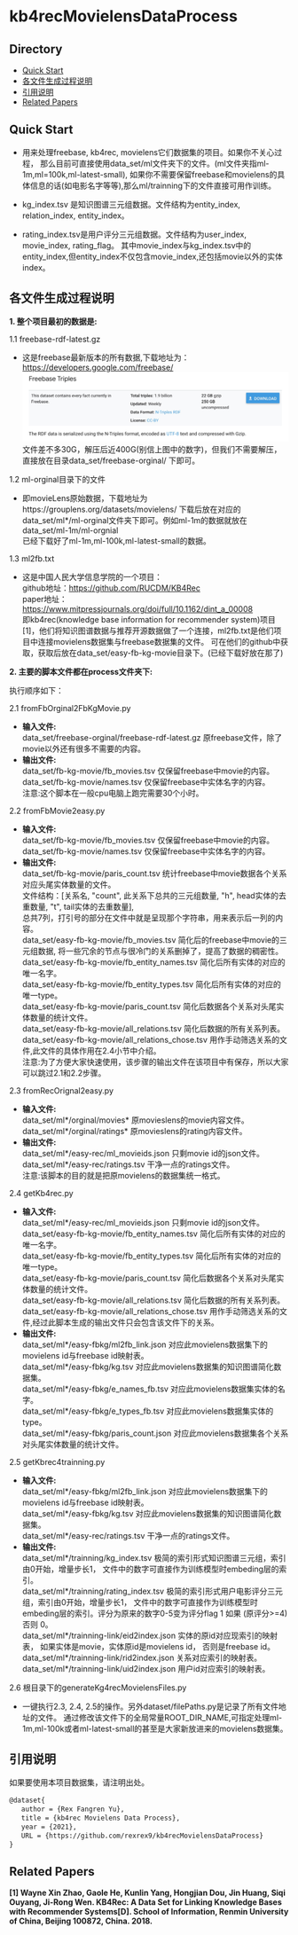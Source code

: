 # kb4recMovielensDataProcess

## Directory
* [Quick Start](#Quick_Start)
* [各文件生成过程说明](#各文件生成过程说明)
* [引用说明](#引用说明)
* [Related Papers](#Papers)

## <div id="Quick_Start"></div>Quick Start
* 用来处理freebase, kb4rec, movielens它们数据集的项目。如果你不关心过程，
那么目前可直接使用data_set/ml文件夹下的文件。(ml文件夹指ml-1m,ml=100k,ml-latest-small),
如果你不需要保留freebase和movielens的具体信息的话(如电影名字等等),那么ml/trainning下的文件直接可用作训练。

* kg_index.tsv 是知识图谱三元组数据。文件结构为entity_index, relation_index, entity_index。

* rating_index.tsv是用户评分三元组数据。文件结构为user_index, movie_index, rating_flag。
其中movie_index与kg_index.tsv中的entity_index,但entity_index不仅包含movie_index,还包括movie以外的实体index。

## <div id="各文件生成过程说明"></div>各文件生成过程说明
**1. 整个项目最初的数据是:**

1.1   freebase-rdf-latest.gz<br>
* 这是freebase最新版本的所有数据,下载地址为：https://developers.google.com/freebase/
![freebase dump](readme_figure/dump.jpg)
文件差不多30G，解压后近400G(别信上图中的数字)，但我们不需要解压，直接放在目录data_set/freebase-orginal/ 下即可。

1.2   ml-orginal目录下的文件<br>
* 即movieLens原始数据，下载地址为https://grouplens.org/datasets/movielens/
下载后放在对应的data_set/ml*/ml-orginal文件夹下即可。例如ml-1m的数据就放在data_set/ml-1m/ml-orgnial<br>
已经下载好了ml-1m,ml-100k,ml-latest-small的数据。

1.3   ml2fb.txt<br>
* 这是中国人民大学信息学院的一个项目：<br>
github地址：https://github.com/RUCDM/KB4Rec<br>
paper地址：https://www.mitpressjournals.org/doi/full/10.1162/dint_a_00008<br>
即kb4rec(knowledge base information for recommender system)项目[1]，他们将知识图谱数据与推荐开源数据做了一个连接，ml2fb.txt是他们项目中连接movielens数据集与freebase数据集的文件。
可在他们的github中获取，获取后放在data_set/easy-fb-kg-movie目录下。(已经下载好放在那了)

**2. 主要的脚本文件都在process文件夹下:**

执行顺序如下：

2.1 fromFbOrginal2FbKgMovie.py<br>
* **输入文件:**<br>
data_set/freebase-orginal/freebase-rdf-latest.gz    原freebase文件，除了movie以外还有很多不需要的内容。<br>
* **输出文件:**<br>
data_set/fb-kg-movie/fb_movies.tsv  仅保留freebase中movie的内容。<br>
data_set/fb-kg-movie/names.tsv  仅保留freebase中实体名字的内容。<br>
注意:这个脚本在一般cpu电脑上跑完需要30个小时。

2.2 fromFbMovie2easy.py<br> 
* **输入文件:**<br>
data_set/fb-kg-movie/fb_movies.tsv  仅保留freebase中movie的内容。<br>
data_set/fb-kg-movie/names.tsv  仅保留freebase中实体名字的内容。<br>
* **输出文件:**<br>
data_set/fb-kg-movie/paris_count.tsv  统计freebase中movie数据各个关系对应头尾实体数量的文件。<br>
文件结构：[关系名, "count", 此关系下总共的三元组数量, "h", head实体的去重数量, "t", tail实体的去重数量],<br>
总共7列，打引号的部分在文件中就是呈现那个字符串，用来表示后一列的内容。<br>
data_set/easy-fb-kg-movie/fb_movies.tsv 简化后的freebase中movie的三元组数据,
将一些冗余的节点与很冷门的关系删掉了，提高了数据的稠密性。<br>
data_set/easy-fb-kg-movie/fb_entity_names.tsv 简化后所有实体的对应的唯一名字。<br>
data_set/easy-fb-kg-movie/fb_entity_types.tsv 简化后所有实体的对应的唯一type。<br>
data_set/easy-fb-kg-movie/paris_count.tsv 简化后数据各个关系对头尾实体数量的统计文件。<br>
data_set/easy-fb-kg-movie/all_relations.tsv 简化后数据的所有关系列表。<br>
data_set/easy-fb-kg-movie/all_relations_chose.tsv 用作手动筛选关系的文件,此文件的具体作用在2.4小节中介绍。<br>
注意:为了方便大家快速使用，该步骤的输出文件在该项目中有保存，所以大家可以跳过2.1和2.2步骤。

2.3 fromRecOrignal2easy.py<br>
* **输入文件:**<br>
data_set/ml*/orginal/movies*    原movieslens的movie内容文件。<br>
data_set/ml*/orginal/ratings*    原movieslens的rating内容文件。<br>
* **输出文件:**<br>
data_set/ml*/easy-rec/ml_movieids.json   只剩movie id的json文件。<br>
data_set/ml*/easy-rec/ratings.tsv    干净一点的ratings文件。<br>
注意:该脚本的目的就是把原movielens的数据集统一格式。<br>

2.4 getKb4rec.py<br>
* **输入文件:**<br>
data_set/ml*/easy-rec/ml_movieids.json   只剩movie id的json文件。<br>
data_set/easy-fb-kg-movie/fb_entity_names.tsv 简化后所有实体的对应的唯一名字。<br>
data_set/easy-fb-kg-movie/fb_entity_types.tsv 简化后所有实体的对应的唯一type。<br>
data_set/easy-fb-kg-movie/paris_count.tsv 简化后数据各个关系对头尾实体数量的统计文件。<br>
data_set/easy-fb-kg-movie/all_relations.tsv 简化后数据的所有关系列表。<br>
data_set/easy-fb-kg-movie/all_relations_chose.tsv 用作手动筛选关系的文件,经过此脚本生成的输出文件只会包含该文件下的关系。<br>
* **输出文件:**<br>
data_set/ml*/easy-fbkg/ml2fb_link.json    对应此movielens数据集下的movielens id与freebase id映射表。<br>
data_set/ml*/easy-fbkg/kg.tsv   对应此movielens数据集的知识图谱简化数据集。<br>
data_set/ml*/easy-fbkg/e_names_fb.tsv    对应此movielens数据集实体的名字。<br>
data_set/ml*/easy-fbkg/e_types_fb.tsv    对应此movielens数据集实体的type。<br>
data_set/ml*/easy-fbkg/paris_count.json    对应此movielens数据集各个关系对头尾实体数量的统计文件。<br>

2.5 getKbrec4trainning.py<br>
* **输入文件:**<br>
data_set/ml*/easy-fbkg/ml2fb_link.json    对应此movielens数据集下的movielens id与freebase id映射表。<br>
data_set/ml*/easy-fbkg/kg.tsv   对应此movielens数据集的知识图谱简化数据集。<br>
data_set/ml*/easy-rec/ratings.tsv    干净一点的ratings文件。<br>
* **输出文件:**<br>
data_set/ml*/trainning/kg_index.tsv 极简的索引形式知识图谱三元组，索引由0开始，增量步长1，
文件中的数字可直接作为训练模型时embeding层的索引。<br>
data_set/ml*/trainning/rating_index.tsv 极简的索引形式用户电影评分三元组，索引由0开始，增量步长1，
文件中的数字可直接作为训练模型时embeding层的索引。评分为原来的数字0-5变为评分flag 1 如果 (原评分>=4) 否则 0。<br>
data_set/ml*/trainning-link/eid2index.json  实体的原id对应现索引的映射表，
如果实体是movie，实体原id是movielens id，
否则是freebase id。<br>
data_set/ml*/trainning-link/rid2index.json  关系对应索引的映射表。<br>
data_set/ml*/trainning-link/uid2index.json  用户id对应索引的映射表。<br>

2.6 根目录下的generateKg4recMovielensFiles.py<br>
* 一键执行2.3, 2.4, 2.5的操作。另外dataset/filePaths.py是记录了所有文件地址的文件。
通过修改该文件下的全局常量ROOT_DIR_NAME,可指定处理ml-1m,ml-100k或者ml-latest-small的甚至是大家新放进来的movielens数据集。


## <div id="引用说明"></div>引用说明
如果要使用本项目数据集，请注明出处。
```
@dataset{
   author = {Rex Fangren Yu},
   title = {kb4rec Movielens Data Process},
   year = {2021},
   URL = {https://github.com/rexrex9/kb4recMovielensDataProcess}
}
```

## <div id="Papers"></div>Related Papers
<strong><div id="Ref-1"></div>[1]
Wayne Xin Zhao, Gaole He, Kunlin Yang, Hongjian Dou, Jin Huang, Siqi Ouyang, Ji-Rong Wen.
KB4Rec: A Data Set for Linking Knowledge Bases with Recommender Systems[D].
School of Information, Renmin University of China, Beijing 100872, China. 2018.


